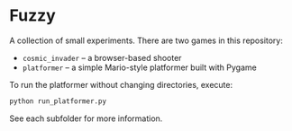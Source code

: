 # Fuzzy

A collection of small experiments. There are two games in this repository:

- `cosmic_invader` – a browser-based shooter
- `platformer` – a simple Mario-style platformer built with Pygame

To run the platformer without changing directories, execute:

```bash
python run_platformer.py
```

See each subfolder for more information.
